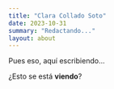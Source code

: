 ```yaml
---
title: "Clara Collado Soto"
date: 2023-10-31
summary: "Redactando..."
layout: about
---
```


Pues eso, aquí escribiendo...

¿Esto se está **viendo**?

